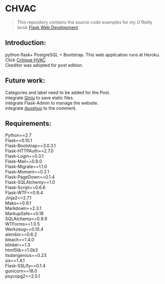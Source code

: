 CHVAC
======

>This repository contains the source code examples for my O'Reilly book [Flask Web Development](http://www.flaskbook.com).

Introduction:
---------
python flask+ PostgreSQL + Bootstrap. This web application runs at Heroku. Click [Critique HVAC](http://jiayou.herokuapp.com)   
Ckeditor was adopted for post edition.

Future work:
----------------
Categories and label need to be added for the Post.  
integrate [Qiniu](http://www.qiniu.com/) to save static files.  
integrate Flask-Admin to manage the website.  
integrate [duoshuo](http://duoshuo.com/) to the comment.  

Requirements:
------------
Python==2.7  
Flask==0.10.1  
Flask-Bootstrap==3.0.3.1  
Flask-HTTPAuth==2.7.0  
Flask-Login==0.3.1  
Flask-Mail==0.9.0  
Flask-Migrate==1.1.0  
Flask-Moment==0.2.1  
Flask-PageDown==0.1.4  
Flask-SQLAlchemy==1.0  
Flask-Script==0.6.6  
Flask-WTF==0.9.4  
Jinja2==2.7.1  
Mako==0.9.1  
Markdown==2.3.1  
MarkupSafe==0.18  
SQLAlchemy==0.9.9  
WTForms==1.0.5  
Werkzeug==0.10.4  
alembic==0.6.2  
bleach==1.4.0  
blinker==1.3  
html5lib==1.0b3  
itsdangerous==0.23  
six==1.4.1  
Flask-SSLify==0.1.4  
gunicorn==18.0  
psycopg2==2.5.1  
